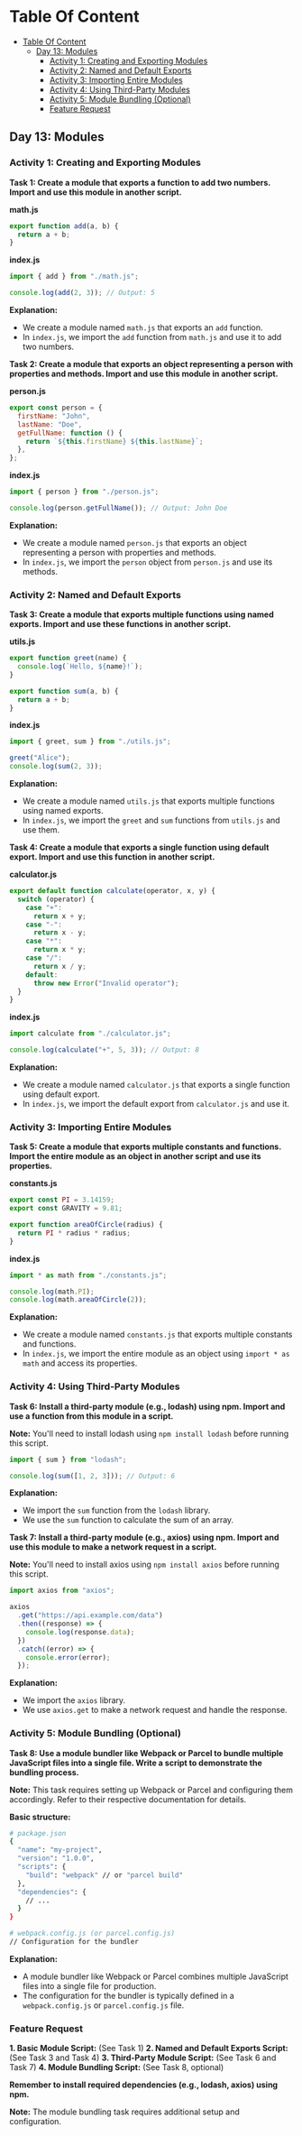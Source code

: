 # Table Of Content

- [Table Of Content](#table-of-content)
  - [Day 13: Modules](#day-13-modules)
    - [Activity 1: Creating and Exporting Modules](#activity-1-creating-and-exporting-modules)
    - [Activity 2: Named and Default Exports](#activity-2-named-and-default-exports)
    - [Activity 3: Importing Entire Modules](#activity-3-importing-entire-modules)
    - [Activity 4: Using Third-Party Modules](#activity-4-using-third-party-modules)
    - [Activity 5: Module Bundling (Optional)](#activity-5-module-bundling-optional)
    - [Feature Request](#feature-request)

## Day 13: Modules

### Activity 1: Creating and Exporting Modules

**Task 1: Create a module that exports a function to add two numbers. Import and use this module in another script.**

**math.js**

```javascript
export function add(a, b) {
  return a + b;
}
```

**index.js**

```javascript
import { add } from "./math.js";

console.log(add(2, 3)); // Output: 5
```

**Explanation:**

- We create a module named `math.js` that exports an `add` function.
- In `index.js`, we import the `add` function from `math.js` and use it to add two numbers.

**Task 2: Create a module that exports an object representing a person with properties and methods. Import and use this module in another script.**

**person.js**

```javascript
export const person = {
  firstName: "John",
  lastName: "Doe",
  getFullName: function () {
    return `${this.firstName} ${this.lastName}`;
  },
};
```

**index.js**

```javascript
import { person } from "./person.js";

console.log(person.getFullName()); // Output: John Doe
```

**Explanation:**

- We create a module named `person.js` that exports an object representing a person with properties and methods.
- In `index.js`, we import the `person` object from `person.js` and use its methods.

### Activity 2: Named and Default Exports

**Task 3: Create a module that exports multiple functions using named exports. Import and use these functions in another script.**

**utils.js**

```javascript
export function greet(name) {
  console.log(`Hello, ${name}!`);
}

export function sum(a, b) {
  return a + b;
}
```

**index.js**

```javascript
import { greet, sum } from "./utils.js";

greet("Alice");
console.log(sum(2, 3));
```

**Explanation:**

- We create a module named `utils.js` that exports multiple functions using named exports.
- In `index.js`, we import the `greet` and `sum` functions from `utils.js` and use them.

**Task 4: Create a module that exports a single function using default export. Import and use this function in another script.**

**calculator.js**

```javascript
export default function calculate(operator, x, y) {
  switch (operator) {
    case "+":
      return x + y;
    case "-":
      return x - y;
    case "*":
      return x * y;
    case "/":
      return x / y;
    default:
      throw new Error("Invalid operator");
  }
}
```

**index.js**

```javascript
import calculate from "./calculator.js";

console.log(calculate("+", 5, 3)); // Output: 8
```

**Explanation:**

- We create a module named `calculator.js` that exports a single function using default export.
- In `index.js`, we import the default export from `calculator.js` and use it.

### Activity 3: Importing Entire Modules

**Task 5: Create a module that exports multiple constants and functions. Import the entire module as an object in another script and use its properties.**

**constants.js**

```javascript
export const PI = 3.14159;
export const GRAVITY = 9.81;

export function areaOfCircle(radius) {
  return PI * radius * radius;
}
```

**index.js**

```javascript
import * as math from "./constants.js";

console.log(math.PI);
console.log(math.areaOfCircle(2));
```

**Explanation:**

- We create a module named `constants.js` that exports multiple constants and functions.
- In `index.js`, we import the entire module as an object using `import * as math` and access its properties.

### Activity 4: Using Third-Party Modules

**Task 6: Install a third-party module (e.g., lodash) using npm. Import and use a function from this module in a script.**

**Note:** You'll need to install lodash using `npm install lodash` before running this script.

```javascript
import { sum } from "lodash";

console.log(sum([1, 2, 3])); // Output: 6
```

**Explanation:**

- We import the `sum` function from the `lodash` library.
- We use the `sum` function to calculate the sum of an array.

**Task 7: Install a third-party module (e.g., axios) using npm. Import and use this module to make a network request in a script.**

**Note:** You'll need to install axios using `npm install axios` before running this script.

```javascript
import axios from "axios";

axios
  .get("https://api.example.com/data")
  .then((response) => {
    console.log(response.data);
  })
  .catch((error) => {
    console.error(error);
  });
```

**Explanation:**

- We import the `axios` library.
- We use `axios.get` to make a network request and handle the response.

### Activity 5: Module Bundling (Optional)

**Task 8: Use a module bundler like Webpack or Parcel to bundle multiple JavaScript files into a single file. Write a script to demonstrate the bundling process.**

**Note:** This task requires setting up Webpack or Parcel and configuring them accordingly. Refer to their respective documentation for details.

**Basic structure:**

```bash
# package.json
{
  "name": "my-project",
  "version": "1.0.0",
  "scripts": {
    "build": "webpack" // or "parcel build"
  },
  "dependencies": {
    // ...
  }
}

# webpack.config.js (or parcel.config.js)
// Configuration for the bundler
```

**Explanation:**

- A module bundler like Webpack or Parcel combines multiple JavaScript files into a single file for production.
- The configuration for the bundler is typically defined in a `webpack.config.js` or `parcel.config.js` file.

### Feature Request

**1. Basic Module Script:** (See Task 1)
**2. Named and Default Exports Script:** (See Task 3 and Task 4)
**3. Third-Party Module Script:** (See Task 6 and Task 7)
**4. Module Bundling Script:** (See Task 8, optional)

**Remember to install required dependencies (e.g., lodash, axios) using npm.**

**Note:** The module bundling task requires additional setup and configuration.
